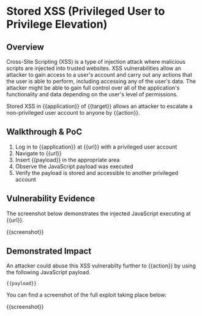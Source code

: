 # Stored XSS (Privileged User to Privilege Elevation)

## Overview

Cross-Site Scripting (XSS) is a type of injection attack where malicious scripts are injected into trusted websites. XSS vulnerabilities allow an attacker to gain access to a user's account and carry out any actions that the user is able to perform, including accessing any of the user's data. The attacker might be able to gain full control over all of the application's functionality and data depending on the user's level of permissions.

Stored XSS in {{application}} of {{target}} allows an attacker to escalate a non-privileged user account to anyone by {{action}}.

## Walkthrough & PoC

1. Log in to {{application}} at {{url}} with a privileged user account
1. Navigate to {{url}}
1. Insert {{payload}} in the appropriate area
1. Observe the JavaScript payload was executed
1. Verify the payload is stored and accessible to another privileged account

## Vulnerability Evidence

The screenshot below demonstrates the injected JavaScript executing at {{url}}.

{{screenshot}}

## Demonstrated Impact

An attacker could abuse this XSS vulnerabilty further to {{action}} by using the following JavaScript payload.

```
{{payload}}
```

You can find a screenshot of the full exploit taking place below:

{{screenshot}}
